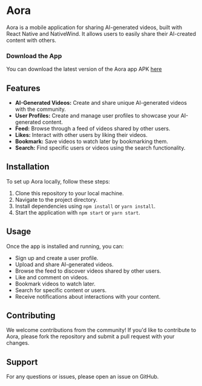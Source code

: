 # Aora
Aora is a mobile application for sharing AI-generated videos, built with React Native and NativeWind. It allows users to easily share their AI-created content with others.

### Download the App
You can download the latest version of the Aora app APK [here]()

## Features

* **AI-Generated Videos:** Create and share unique AI-generated videos with the community.
* **User Profiles:** Create and manage user profiles to showcase your AI-generated content.
* **Feed:** Browse through a feed of videos shared by other users.
* **Likes:** Interact with other users by liking their videos.
* **Bookmark:** Save videos to watch later by bookmarking them.
* **Search:** Find specific users or videos using the search functionality.

## Installation
To set up Aora locally, follow these steps:

1) Clone this repository to your local machine.
2) Navigate to the project directory.
3) Install dependencies using `npm install` or `yarn install`.
4) Start the application with `npm start` or `yarn start`.

## Usage
Once the app is installed and running, you can:

* Sign up and create a user profile.
* Upload and share AI-generated videos.
* Browse the feed to discover videos shared by other users.
* Like and comment on videos.
* Bookmark videos to watch later.
* Search for specific content or users.
* Receive notifications about interactions with your content.

## Contributing
We welcome contributions from the community! If you'd like to contribute to Aora, please fork the repository and submit a pull request with your changes.

## Support
For any questions or issues, please open an issue on GitHub.

